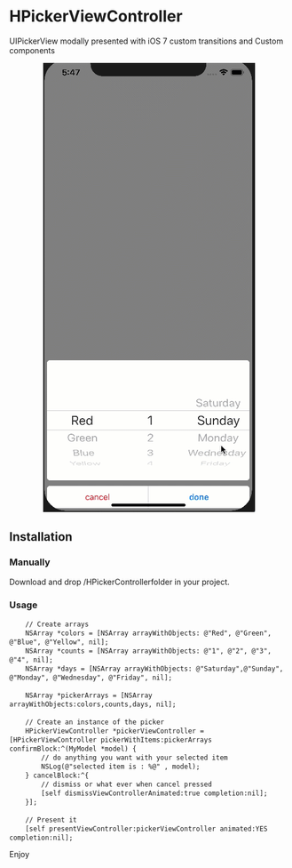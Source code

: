 # HPickerViewController

UIPickerView modally presented with iOS 7 custom transitions and Custom components

<p align="center"><img src="github-assets/hpickercontroller.gif"/></p>

## Installation

### Manually
  Download and drop /HPickerControllerfolder in your project.
  

### Usage

```
    // Create arrays
    NSArray *colors = [NSArray arrayWithObjects: @"Red", @"Green", @"Blue", @"Yellow", nil];
    NSArray *counts = [NSArray arrayWithObjects: @"1", @"2", @"3", @"4", nil];
    NSArray *days = [NSArray arrayWithObjects: @"Saturday",@"Sunday", @"Monday", @"Wednesday", @"Friday", nil];
    
    NSArray *pickerArrays = [NSArray arrayWithObjects:colors,counts,days, nil];
    
    // Create an instance of the picker
    HPickerViewController *pickerViewController = [HPickerViewController pickerWithItems:pickerArrays confirmBlock:^(MyModel *model) {
        // do anything you want with your selected item
        NSLog(@"selected item is : %@" , model);
    } cancelBlock:^{
        // dismiss or what ever when cancel pressed
        [self dismissViewControllerAnimated:true completion:nil];
    }];
    
    // Present it
    [self presentViewController:pickerViewController animated:YES completion:nil];
```

  Enjoy
